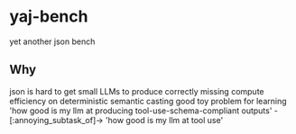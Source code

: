 # yaj-bench
yet another json bench

## Why
json is hard to get small LLMs to produce correctly
missing compute efficiency on deterministic semantic casting
good toy problem for learning
'how good is my llm at producing tool-use-schema-compliant outputs' -[:annoying_subtask_of]-> 'how good is my llm at tool use'
